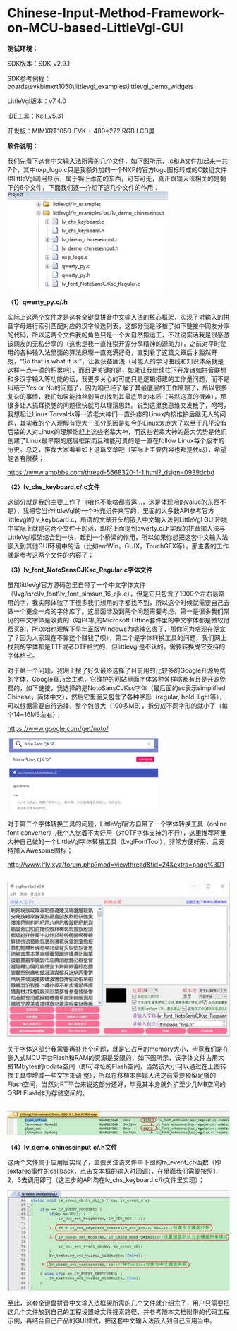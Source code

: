 # Chinese-Input-Method-Framework-on-MCU-based-LittleVgl-GUI
**测试环境：**

SDK版本：SDK_v2.9.1

SDK参考例程：boards\evkbimxrt1050\littlevgl_examples\littlevgl_demo_widgets

LittleVgl版本：v7.4.0

IDE工具：Keil_v5.31

开发板：MIMXRT1050-EVK + 480*272 RGB LCD屏

**软件说明：**

我们先看下这套中文输入法所需的几个文件，如下图所示，.c和.h文件加起来一共7个，其中nxp_logo.c只是我额外加的一个NXP的官方logo图标转成的C数组文件供littleVgl调用显示，属于锦上添花的东西，可有可无，真正跟输入法相关的是剩下的6个文件，下面我们逐一介绍下这几个文件的作用：  
​                                             <img src=".figure/files_diagram.png" style="zoom:67%;" />

**（1）qwerty_py.c/.h**

​实际上这两个文件才是这套全键盘拼音中文输入法的核心框架，实现了对输入的拼音字母进行索引匹配对应的汉字候选列表，这部分我是移植了如下链接中网友分享的代码，所以这两个文件我的角色只是一个大自然搬运工，不过说实话我是很感激该网友的无私分享的（这也是我一直推崇开源分享精神的源动力），之前对平时使用的各种输入法里面的算法原理一直充满好奇，直到看了这篇文章后才豁然开朗，“So that is what it is!”，让我获益匪浅（可能人的学习曲线和知识体系就是这样一点一滴的积累吧），而且更关键的是，如果让我继续往下开发诸如拼音联想和多汉字输入等功能的话，我更多关心的可能只是逻辑搭建的工作量问题，而不是纠结于Yes or No的问题了，因为咱已经了解了其最底层的工作原理了，所以很多复杂的事情，我们如果能抽丝剥茧的找到其最底层的本质（虽然这真的很难），那很多让人抓耳挠腮的问题很快就可以理清思路。说到这里我思维又发散了，呵呵，我想起让Linus Torvalds等一波老大神们一直头疼的Linux内核维护后继无人的问题，其实我的个人理解有很大一部分原因是如今的Linux太庞大了以至于几乎没有后辈的人对Linux的理解能赶上这些老辈大神，而这些老辈大神的最大优势是他们创建了Linux最早期的底层框架而且难能可贵的是一直在follow Linux每个版本的历史。总之，推荐大家看看如下这篇文章吧（实际上主要内容也都是代码），希望能各有所获；

https://www.amobbs.com/thread-5668320-1-1.html?_dsign=0939dcbd

**（2）lv_chs_keyboard.c/.c文件**

​这部分就是我的主要工作了（咱也不能啥都搬运…，这是体现咱的value的东西不是），我把它当作littleVgl的一个补充组件来写的，里面的大多数API参考官方littlevgl的lv_keyboard.c，所谓的文章开头的嵌入中文输入法到LittleVgl GUI环境中实际上就是这两个文件干的活，即将上面提到qwerty.c/.h实现的拼音输入法与LittleVgl框架结合到一块，起到一个桥梁的作用，所以如果你想把这套中文输入法嵌入到其他GUI环境中的话（比如emWin，GUIX，TouchGFX等），那主要的工作就是参考这两个文件的内容了；

**（3）lv_font_NotoSansCJKsc_Regular.c字体文件**

​虽然littleVgl官方源码包里自带了一个中文字体文件（\lvgl\src\lv_font\lv_font_simsun_16_cjk.c），但是它只包含了1000个左右最常用的字，我实际体验了下很多我们想用的字都找不到，所以这个时候就需要自己去做一个更全一点的字体库了。这里面涉及到两个问题需要考虑，第一是很多我们常见的中文字体是收费的（咱PC机的Microsoft Office套件里的中文字体都是微软付费买的，所以咱也理解下早年正版Windows为啥辣么贵了，那你问为啥现在便宜了？因为人家现在不靠这个赚钱了呗），第二个是字体转换工具的问题，我们网上找到的字体都是TTF或者OTF格式的，但littleVgl是不认的，需要转换成它支持的字体格式。

​对于第一个问题，我网上搜了好久最终选择了目前用的比较多的Google开源免费的字体，Google真乃金主也，它维护的网站里面字体各种各样啥都有且是开源免费的，如下链接，我选择的是NotoSansCJKsc字体（最后面的sc表示simplified Chinese，简体中文），然后它里面又包含了各种字形（regular, bold, light等），可以根据需要自行选择，整个包很大（100多MB），拆分成不同字形的就小了（每个14~16MB左右）；

https://www.google.com/get/noto/

​                                           <img src=".figure/Google_fonts.png" style="zoom: 33%;" />

​对于第二个字体转换工具的问题，LittleVgl官方自带了一个字体转换工具（online font converter）,我个人觉着不太好用（对OTF字体支持的不行），这里推荐阿里大神自己做的一个LittleVgl字体转换工具（LvglFontTool），非常方便好用，且支持加入Awesome图标；

http://www.lfly.xyz/forum.php?mod=viewthread&tid=24&extra=page%3D1

​                               <img src=".figure/LvglFontTool.png" style="zoom: 50%;" />

​关于字体这部分我需要再补充个问题，就是它占用的memory大小，毕竟我们是在嵌入式MCU平台Flash和RAM的资源是受限的，如下图所示，该字体文件占用大概1Mbytes的rodata空间（即可寻址的Flash空间，当然该大小可以通过在上图转换工具中增减一些文字来调 整），所以在移植本套输入法之前需要预留足够的Flash空间，当然对RT平台来说这部分还好，毕竟其本身就外扩至少几MB空间的QSPI Flash作为存储空间的。

​                     <img src=".figure/mapfile.png" style="zoom: 50%;" />

**（4）lv_demo_chineseinput.c/.h文件**

​这两个文件属于应用层实现了，主要关注该文件中下图的ta_event_cb函数（即textarea事件的callback，点击文本框的输入时回调），在里面我们需要按照1，2，3去调用即可（这三步的API均在lv_chs_keyboard.c/h文件里实现）；

​                           <img src=".figure/lv_demo_chineseinput_c.png" style="zoom:50%;" />

​至此，这套全键盘拼音中文输入法框架所需的几个文件就介绍完了，用户只需要把这几个文件放到自己的工程设置好文件搜索路径，并参考随本文档附带的代码工程示例，再结合自己产品的GUI样式，把这套中文输入法嵌入到自己应用当中。
